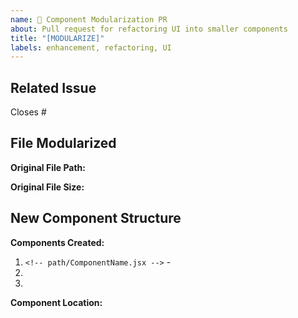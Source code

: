 ```yaml
---
name: 🔧 Component Modularization PR
about: Pull request for refactoring UI into smaller components
title: "[MODULARIZE]"
labels: enhancement, refactoring, UI
---
```


## Related Issue

Closes #<!-- issue number -->

## File Modularized

**Original File Path:** 
<!-- e.g., src/pages/Admin/Dashboard.jsx -->

**Original File Size:** 
<!-- Lines of code before modularization -->

## New Component Structure

**Components Created:**
<!-- List all new components with their paths -->
1. `<!-- path/ComponentName.jsx -->` - <!-- brief description -->
2. 
3. 

**Component Location:** 
<!-- e.g., src/components/Admin/Dashboard/ -->

